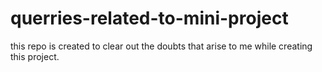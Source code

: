 # querries-related-to-mini-project
this repo is created to clear out the doubts that arise to me while creating this project.
